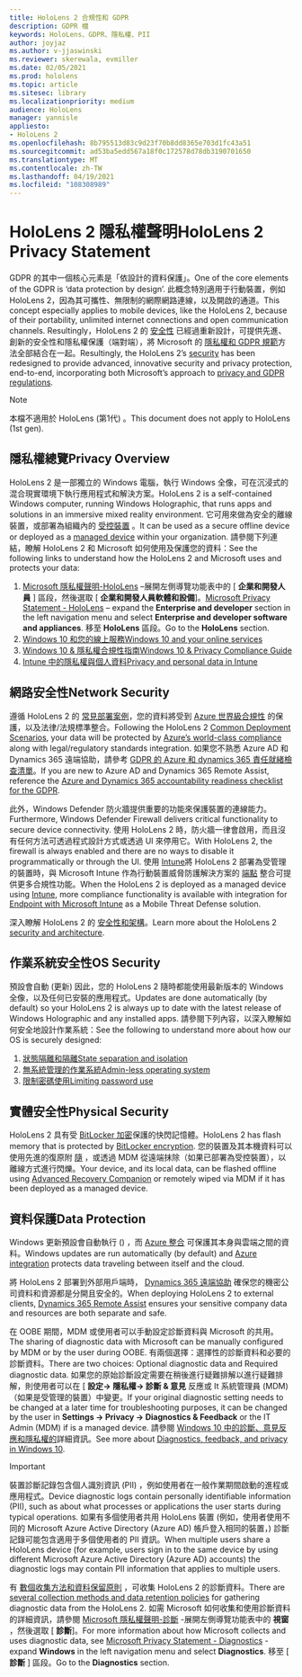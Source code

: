 ```yaml
---
title: HoloLens 2 合規性和 GDPR
description: GDPR 檔
keywords: HoloLens、GDPR、隱私權、PII
author: joyjaz
ms.author: v-jjaswinski
ms.reviewer: skerewala, evmiller
ms.date: 02/05/2021
ms.prod: hololens
ms.topic: article
ms.sitesec: library
ms.localizationpriority: medium
audience: HoloLens
manager: yannisle
appliesto:
- HoloLens 2
ms.openlocfilehash: 8b795513d83c9d23f70b8dd8365e703d1fc43a51
ms.sourcegitcommit: ad53ba5edd567a18f0c172578d78db3190701650
ms.translationtype: MT
ms.contentlocale: zh-TW
ms.lasthandoff: 04/19/2021
ms.locfileid: "108308989"
---
```

# <a name="hololens-2-privacy-statement"></a><span data-ttu-id="97652-104">HoloLens 2 隱私權聲明</span><span class="sxs-lookup"><span data-stu-id="97652-104">HoloLens 2 Privacy Statement</span></span>

<span data-ttu-id="97652-105">GDPR 的其中一個核心元素是「依設計的資料保護」。</span><span class="sxs-lookup"><span data-stu-id="97652-105">One of the core elements of the GDPR is ‘data protection by design’.</span></span> <span data-ttu-id="97652-106">此概念特別適用于行動裝置，例如 HoloLens 2，因為其可攜性、無限制的網際網路連線，以及開啟的通道。</span><span class="sxs-lookup"><span data-stu-id="97652-106">This concept especially applies to mobile devices, like the HoloLens 2, because of their portability, unlimited internet connections and open communication channels.</span></span> <span data-ttu-id="97652-107">Resultingly，HoloLens 2 的 [安全性](https://docs.microsoft.com/hololens/security-architecture) 已經過重新設計，可提供先進、創新的安全性和隱私權保護（端對端），將 Microsoft 的 [隱私權和 GDPR 規範](https://privacy.microsoft.com/)方法全部結合在一起。</span><span class="sxs-lookup"><span data-stu-id="97652-107">Resultingly, the HoloLens 2’s [security](https://docs.microsoft.com/hololens/security-architecture) has been redesigned to provide advanced, innovative security and privacy protection, end-to-end, incorporating both Microsoft’s approach to [privacy and GDPR regulations](https://privacy.microsoft.com/).</span></span>

 >[!NOTE]
> <span data-ttu-id="97652-108">本檔不適用於 HoloLens (第1代) 。</span><span class="sxs-lookup"><span data-stu-id="97652-108">This document does not apply to HoloLens (1st gen).</span></span>

## <a name="privacy-overview"></a><span data-ttu-id="97652-109">隱私權總覽</span><span class="sxs-lookup"><span data-stu-id="97652-109">Privacy Overview</span></span>

<span data-ttu-id="97652-110">HoloLens 2 是一部獨立的 Windows 電腦，執行 Windows 全像，可在沉浸式的混合現實環境下執行應用程式和解決方案。</span><span class="sxs-lookup"><span data-stu-id="97652-110">HoloLens 2 is a self-contained Windows computer, running Windows Holographic, that runs apps and solutions in an immersive mixed reality environment.</span></span> <span data-ttu-id="97652-111">它可用來做為安全的離線裝置，或部署為組織內的 [受控裝置](https://docs.microsoft.com/mem/intune/fundamentals/windows-holographic-for-business) 。</span><span class="sxs-lookup"><span data-stu-id="97652-111">It can be used as a secure offline device or deployed as a [managed device](https://docs.microsoft.com/mem/intune/fundamentals/windows-holographic-for-business) within your organization.</span></span> <span data-ttu-id="97652-112">請參閱下列連結，瞭解 HoloLens 2 和 Microsoft 如何使用及保護您的資料：</span><span class="sxs-lookup"><span data-stu-id="97652-112">See the following links to understand how the HoloLens 2 and Microsoft uses and protects your data:</span></span>
1. <span data-ttu-id="97652-113">[Microsoft 隱私權聲明-HoloLens](https://privacy.microsoft.com/privacystatement) –展開左側導覽功能表中的 [ **企業和開發人員** ] 區段，然後選取 [ **企業和開發人員軟體和設備**]。</span><span class="sxs-lookup"><span data-stu-id="97652-113">[Microsoft Privacy Statement - HoloLens](https://privacy.microsoft.com/privacystatement) – expand the **Enterprise and developer** section in the left navigation menu and select **Enterprise and developer software and appliances**.</span></span> <span data-ttu-id="97652-114">移至 **HoloLens** 區段。</span><span class="sxs-lookup"><span data-stu-id="97652-114">Go to the **HoloLens** section.</span></span>
2.  [<span data-ttu-id="97652-115">Windows 10 和您的線上服務</span><span class="sxs-lookup"><span data-stu-id="97652-115">Windows 10 and your online services</span></span>](https://privacy.microsoft.com/windows10privacy)
3.  [<span data-ttu-id="97652-116">Windows 10 & 隱私權合規性指南</span><span class="sxs-lookup"><span data-stu-id="97652-116">Windows 10 & Privacy Compliance Guide</span></span>](https://docs.microsoft.com/windows/privacy/windows-10-and-privacy-compliance)
4.  [<span data-ttu-id="97652-117">Intune 中的隱私權與個人資料</span><span class="sxs-lookup"><span data-stu-id="97652-117">Privacy and personal data in Intune</span></span>](https://docs.microsoft.com/mem/intune/protect/privacy-personal-data)

## <a name="network-security"></a><span data-ttu-id="97652-118">網路安全性</span><span class="sxs-lookup"><span data-stu-id="97652-118">Network Security</span></span>
<span data-ttu-id="97652-119">遵循 HoloLens 2 的 [常見部署案例](https://docs.microsoft.com/hololens/common-scenarios)，您的資料將受到 [Azure 世界級合規性](https://docs.microsoft.com/azure/compliance/) 的保護，以及法律/法規標準整合。</span><span class="sxs-lookup"><span data-stu-id="97652-119">Following the HoloLens 2 [Common Deployment Scenarios](https://docs.microsoft.com/hololens/common-scenarios), your data will be protected by [Azure’s world-class compliance](https://docs.microsoft.com/azure/compliance/) along with legal/regulatory standards integration.</span></span> <span data-ttu-id="97652-120">如果您不熟悉 Azure AD 和 Dynamics 365 遠端協助，請參考 [GDPR 的 Azure 和 dynamics 365 責任就緒檢查清單](https://docs.microsoft.com/compliance/regulatory/gdpr-arc-azure-dynamics)。</span><span class="sxs-lookup"><span data-stu-id="97652-120">If you are new to Azure AD and Dynamics 365 Remote Assist, reference the [Azure and Dynamics 365 accountability readiness checklist for the GDPR](https://docs.microsoft.com/compliance/regulatory/gdpr-arc-azure-dynamics).</span></span>

<span data-ttu-id="97652-121">此外，Windows Defender 防火牆提供重要的功能來保護裝置的連線能力。</span><span class="sxs-lookup"><span data-stu-id="97652-121">Furthermore, Windows Defender Firewall delivers critical functionality to secure device connectivity.</span></span> <span data-ttu-id="97652-122">使用 HoloLens 2 時，防火牆一律會啟用，而且沒有任何方法可透過程式設計方式或透過 UI 來停用它。</span><span class="sxs-lookup"><span data-stu-id="97652-122">With HoloLens 2, the firewall is always enabled and there are no ways to disable it programmatically or through the UI.</span></span> <span data-ttu-id="97652-123">使用 [Intune](https://docs.microsoft.com/mem/intune/protect/device-compliance-get-started)將 HoloLens 2 部署為受管理的裝置時，與 Microsoft Intune 作為行動裝置威脅防護解決方案的 [端點](https://docs.microsoft.com/mem/intune/protect/advanced-threat-protection) 整合可提供更多合規性功能。</span><span class="sxs-lookup"><span data-stu-id="97652-123">When the HoloLens 2 is deployed as a managed device using [Intune](https://docs.microsoft.com/mem/intune/protect/device-compliance-get-started), more compliance functionality is available with integration for [Endpoint with Microsoft Intune](https://docs.microsoft.com/mem/intune/protect/advanced-threat-protection) as a Mobile Threat Defense solution.</span></span> 

<span data-ttu-id="97652-124">深入瞭解 HoloLens 2 的 [安全性和架構](https://docs.microsoft.com/hololens/security-architecture)。</span><span class="sxs-lookup"><span data-stu-id="97652-124">Learn more about the HoloLens 2 [security and architecture](https://docs.microsoft.com/hololens/security-architecture).</span></span>

## <a name="os-security"></a><span data-ttu-id="97652-125">作業系統安全性</span><span class="sxs-lookup"><span data-stu-id="97652-125">OS Security</span></span>
<span data-ttu-id="97652-126">預設會自動 (更新) 因此，您的 HoloLens 2 隨時都能使用最新版本的 Windows 全像，以及任何已安裝的應用程式。</span><span class="sxs-lookup"><span data-stu-id="97652-126">Updates are done automatically (by default) so your HoloLens 2 is always up to date with the latest release of Windows Holographic and any installed apps.</span></span> <span data-ttu-id="97652-127">請參閱下列內容，以深入瞭解如何安全地設計作業系統：</span><span class="sxs-lookup"><span data-stu-id="97652-127">See the following to understand more about how our OS is securely designed:</span></span>
1. [<span data-ttu-id="97652-128">狀態隔離和隔離</span><span class="sxs-lookup"><span data-stu-id="97652-128">State separation and isolation</span></span>](https://docs.microsoft.com/hololens/security-state-separation-isolation)
1. [<span data-ttu-id="97652-129">無系統管理的作業系統</span><span class="sxs-lookup"><span data-stu-id="97652-129">Admin-less operating system</span></span>](https://docs.microsoft.com/hololens/security-adminless-os)
1. [<span data-ttu-id="97652-130">限制密碼使用</span><span class="sxs-lookup"><span data-stu-id="97652-130">Limiting password use</span></span>](https://docs.microsoft.com/hololens/security-limiting-password-use)

## <a name="physical-security"></a><span data-ttu-id="97652-131">實體安全性</span><span class="sxs-lookup"><span data-stu-id="97652-131">Physical Security</span></span>
<span data-ttu-id="97652-132">HoloLens 2 具有受 [BitLocker 加密](https://docs.microsoft.com/hololens/security-encryption-data-protection)保護的快閃記憶體。</span><span class="sxs-lookup"><span data-stu-id="97652-132">HoloLens 2 has flash memory that is protected by [BitLocker encryption](https://docs.microsoft.com/hololens/security-encryption-data-protection).</span></span> <span data-ttu-id="97652-133">您的裝置及其本機資料可以使用先進的復原附 [隨](https://www.microsoft.com/p/advanced-recovery-companion/9p74z35sfrs8#activetab=pivot:overviewtab) ，或透過 MDM 從遠端抹除（如果已部署為受控裝置），以離線方式進行閃爍。</span><span class="sxs-lookup"><span data-stu-id="97652-133">Your device, and its local data, can be flashed offline using [Advanced Recovery Companion](https://www.microsoft.com/p/advanced-recovery-companion/9p74z35sfrs8#activetab=pivot:overviewtab) or remotely wiped via MDM if it has been deployed as a managed device.</span></span>

## <a name="data-protection"></a><span data-ttu-id="97652-134">資料保護</span><span class="sxs-lookup"><span data-stu-id="97652-134">Data Protection</span></span>
<span data-ttu-id="97652-135">Windows 更新預設會自動執行 () ，而 [Azure 整合](https://docs.microsoft.com/hololens/security-encryption-data-protection#Azure-integration) 可保護其本身與雲端之間的資料。</span><span class="sxs-lookup"><span data-stu-id="97652-135">Windows updates are run automatically (by default) and [Azure integration](https://docs.microsoft.com/hololens/security-encryption-data-protection#Azure-integration) protects data traveling between itself and the cloud.</span></span> 

<span data-ttu-id="97652-136">將 HoloLens 2 部署到外部用戶端時， [Dynamics 365 遠端協助](https://docs.microsoft.com/hololens/hololens2-deployment-guide) 確保您的機密公司資料和資源都是分開且安全的。</span><span class="sxs-lookup"><span data-stu-id="97652-136">When deploying HoloLens 2 to external clients, [Dynamics 365 Remote Assist](https://docs.microsoft.com/hololens/hololens2-deployment-guide) ensures your sensitive company data and resources are both separate and safe.</span></span> 

<span data-ttu-id="97652-137">在 OOBE 期間，MDM 或使用者可以手動設定診斷資料與 Microsoft 的共用。</span><span class="sxs-lookup"><span data-stu-id="97652-137">The sharing of diagnostic data with Microsoft can be manually configured by MDM or by the user during OOBE.</span></span> <span data-ttu-id="97652-138">有兩個選擇：選擇性的診斷資料和必要的診斷資料。</span><span class="sxs-lookup"><span data-stu-id="97652-138">There are two choices: Optional diagnostic data and Required diagnostic data.</span></span> <span data-ttu-id="97652-139">如果您的原始診斷設定需要在稍後進行疑難排解以進行疑難排解，則使用者可以在 [ **設定-> 隱私權-> 診斷 & 意見** 反應或 It 系統管理員 (MDM) （如果是受管理的裝置）中變更。</span><span class="sxs-lookup"><span data-stu-id="97652-139">If your original diagnostic setting needs to be changed at a later time for troubleshooting purposes, it can be changed by the user in **Settings -> Privacy -> Diagnostics & Feedback** or the IT Admin (MDM) if is a managed device.</span></span> <span data-ttu-id="97652-140">請參閱 [Windows 10 中的診斷、意見反應和隱私權的](https://support.microsoft.com/windows/diagnostics-feedback-and-privacy-in-windows-10-28808a2b-a31b-dd73-dcd3-4559a5199319)詳細資訊。</span><span class="sxs-lookup"><span data-stu-id="97652-140">See more about [Diagnostics, feedback, and privacy in Windows 10](https://support.microsoft.com/windows/diagnostics-feedback-and-privacy-in-windows-10-28808a2b-a31b-dd73-dcd3-4559a5199319).</span></span>

> [!Important]
> <span data-ttu-id="97652-141">裝置診斷記錄包含個人識別資訊 (PII) ，例如使用者在一般作業期間啟動的進程或應用程式。</span><span class="sxs-lookup"><span data-stu-id="97652-141">Device diagnostic logs contain personally identifiable information (PII), such as about what processes or applications the user starts during typical operations.</span></span> <span data-ttu-id="97652-142">如果有多個使用者共用 HoloLens 裝置 (例如，使用者使用不同的 Microsoft Azure Active Directory (Azure AD) 帳戶登入相同的裝置，) 診斷記錄可能包含適用于多個使用者的 PII 資訊。</span><span class="sxs-lookup"><span data-stu-id="97652-142">When multiple users share a HoloLens device (for example, users sign in to the same device by using different Microsoft Azure Active Directory (Azure AD) accounts) the diagnostic logs may contain PII information that applies to multiple users.</span></span>

 

<span data-ttu-id="97652-143">有 [數個收集方法和資料保留原則](https://docs.microsoft.com/hololens/hololens-diagnostic-logs) ，可收集 HoloLens 2 的診斷資料。</span><span class="sxs-lookup"><span data-stu-id="97652-143">There are [several collection methods and data retention policies](https://docs.microsoft.com/hololens/hololens-diagnostic-logs) for gathering diagnostic data from the HoloLens 2.</span></span>  <span data-ttu-id="97652-144">如需 Microsoft 如何收集和使用診斷資料的詳細資訊，請參閱 [Microsoft 隱私權聲明-診斷](https://privacy.microsoft.com/privacystatement) -展開左側導覽功能表中的 **視窗** ，然後選取 [ **診斷**]。</span><span class="sxs-lookup"><span data-stu-id="97652-144">For more information about how Microsoft collects and uses diagnostic data, see [Microsoft Privacy Statement - Diagnostics](https://privacy.microsoft.com/privacystatement) - expand **Windows** in the left navigation menu and select **Diagnostics**.</span></span> <span data-ttu-id="97652-145">移至 [ **診斷** ] 區段。</span><span class="sxs-lookup"><span data-stu-id="97652-145">Go to the **Diagnostics** section.</span></span>
